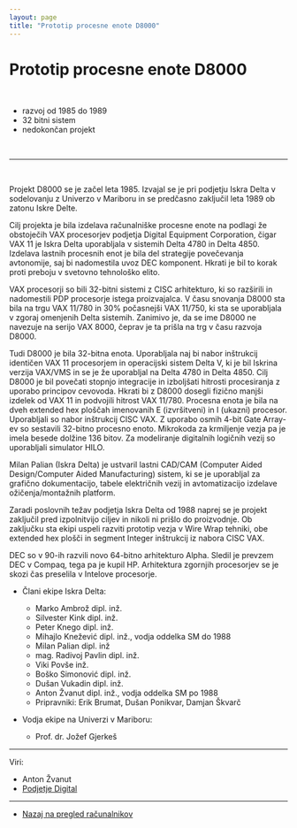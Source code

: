 ```yaml
---
layout: page
title: "Prototip procesne enote D8000"
---
```


# Prototip procesne enote D8000


<br>

 - razvoj od 1985 do 1989
 - 32 bitni sistem
 - nedokončan projekt

<br>


------

<br>

Projekt D8000 se je začel leta 1985. Izvajal se je pri podjetju Iskra Delta v sodelovanju z Univerzo v Mariboru
in se predčasno zaključil leta 1989 ob zatonu Iskre Delte.

Cilj projekta je bila izdelava računalniške procesne enote na podlagi že obstoječih VAX procesorjev podjetja
Digital Equipment Corporation, čigar VAX 11 je Iskra Delta uporabljala v sistemih Delta 4780 in Delta 4850.
Izdelava lastnih procesnih enot je bila del strategije povečevanja avtonomije, saj bi nadomestila uvoz DEC komponent.
Hkrati je bil to korak proti preboju v svetovno tehnološko elito.

VAX procesorji so bili 32-bitni sistemi z CISC arhitekturo, ki so razširili in nadomestili PDP procesorje
istega proizvajalca. V času snovanja D8000 sta bila na trgu VAX 11/780 in 30% počasnejši VAX 11/750, ki sta se
uporabljala v zgoraj omenjenih Delta sistemih. Zanimivo je, da se ime D8000 ne navezuje na serijo VAX 8000, čeprav
je ta prišla na trg v času razvoja D8000. 

Tudi D8000 je bila 32-bitna enota. Uporabljala naj bi nabor inštrukcij identičen VAX 11 procesorjem in operacijski
sistem Delta V, ki je bil Iskrina verzija VAX/VMS in se je že uporabljal na Delta 4780 in Delta 4850.
Cilj D8000 je bil povečati stopnjo integracije in izboljšati hitrosti procesiranja z uporabo principov cevovoda.
Hkrati bi z D8000 dosegli fizično manjši izdelek od VAX 11 in podvojili hitrost VAX 11/780.
Procesna enota je bila na dveh extended hex ploščah imenovanih E (izvršitveni) in I (ukazni) procesor. Uporabljali so
nabor inštrukcij CISC VAX. Z uporabo osmih 4-bit Gate Array-ev so sestavili 32-bitno procesno enoto.
Mikrokoda za krmiljenje vezja pa je imela besede dolžine 136 bitov.
Za modeliranje digitalnih logičnih vezij so uporabljali simulator HILO.

Milan Palian (Iskra Delta) je ustvaril lastni CAD/CAM (Computer Aided Design/Computer Aided Manufacturing) sistem,
ki se je uporabljal za grafično dokumentacijo, tabele električnih vezij in avtomatizacijo izdelave
ožičenja/montažnih platform.

Zaradi poslovnih težav podjetja Iskra Delta od 1988 naprej se je projekt zaključil pred izpolnitvijo ciljev in
nikoli ni prišlo do proizvodnje. Ob zaključku sta ekipi uspeli razviti prototip vezja v Wire Wrap tehniki,
obe extended hex plošči in segment Integer inštrukcij iz nabora CISC VAX. 

DEC so v 90-ih razvili novo 64-bitno arhitekturo Alpha. Sledil je prevzem DEC v Compaq, tega pa je kupil HP.
Arhitektura zgornjih procesorjev se je skozi čas preselila v Intelove procesorje.

* Člani ekipe Iskra Delta:
	* Marko Ambrož dipl. inž.
	* Silvester Kink dipl. inž.
	* Peter Knego dipl. inž.
	* Mihajlo Knežević dipl. inž., vodja oddelka SM do 1988
	* Milan Palian dipl. inž
	* mag. Radivoj Pavlin dipl. inž.
	* Viki Povše inž.
	* Boško Simonović dipl. inž.
	* Dušan Vukadin dipl. inž.
	* Anton Žvanut dipl. inž., vodja oddelka SM po 1988
	* Pripravniki: Erik Brumat, Dušan Ponikvar, Damjan Škvarč

* Vodja ekipe na Univerzi v Mariboru:
	* Prof. dr. Jožef Gjerkeš

------

Viri: 
 - Anton Žvanut
 - [Podjetje Digital](https://digital.com/about/dec/)

------

 - [Nazaj na pregled računalnikov]({{site.base}}/SloRaDe/racunalniki)
